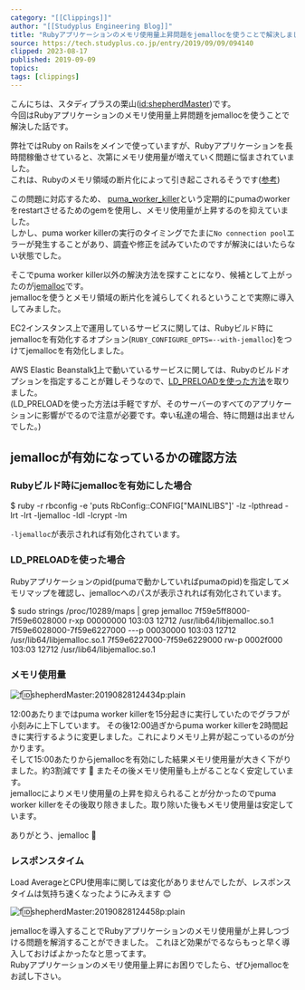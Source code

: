 ```yaml
---
category: "[[Clippings]]"
author: "[[Studyplus Engineering Blog]]"
title: "Rubyアプリケーションのメモリ使用量上昇問題をjemallocを使うことで解決しました - Studyplus Engineering Blog"
source: https://tech.studyplus.co.jp/entry/2019/09/09/094140
clipped: 2023-08-17
published: 2019-09-09
topics: 
tags: [clippings]
---
```


こんにちは、スタディプラスの栗山([id:shepherdMaster](http://blog.hatena.ne.jp/shepherdMaster/))です。  
今回はRubyアプリケーションのメモリ使用量上昇問題をjemallocを使うことで解決した話です。

弊社ではRuby on Railsをメインで使っていますが、Rubyアプリケーションを長時間稼働させていると、次第にメモリ使用量が増えていく問題に悩まされていました。  
これは、Rubyのメモリ領域の断片化によって引き起こされるそうです([参考](https://techracho.bpsinc.jp/hachi8833/2017_12_28/50109))

この問題に対応するため、 [puma\_worker\_killer](https://github.com/schneems/puma_worker_killer)という定期的にpumaのworkerをrestartさせるためのgemを使用し、メモリ使用量が上昇するのを抑えていました。  
しかし、puma worker killerの実行のタイミングでたまに`No connection pool`エラーが発生することがあり、調査や修正を試みていたのですが解決にはいたらない状態でした。

そこでpuma worker killer以外の解決方法を探すことになり、候補として上がったのが[jemalloc](http://jemalloc.net/)です。  
jemallocを使うとメモリ領域の断片化を減らしてくれるということで実際に導入してみました。

EC2インスタンス上で運用しているサービスに関しては、Rubyビルド時にjemallocを有効化するオプション(`RUBY_CONFIGURE_OPTS=--with-jemalloc`)をつけてjemallocを有効化しました。

AWS Elastic Beanstalk[1](#fn:1)上で動いているサービスに関しては、Rubyのビルドオプションを指定することが難しそうなので、[LD\_PRELOADを使った方法](https://github.com/jemalloc/jemalloc/wiki/Getting-Started)を取りました。  
(LD\_PRELOADを使った方法は手軽ですが、そのサーバーのすべてのアプリケーションに影響がでるので注意が必要です。幸い私達の場合、特に問題は出ませんでした。)

## jemallocが有効になっているかの確認方法

### Rubyビルド時にjemallocを有効にした場合

$ ruby -r rbconfig -e 'puts RbConfig::CONFIG\["MAINLIBS"\]'
-lz -lpthread -lrt -lrt -ljemalloc -ldl -lcrypt -lm

`-ljemalloc`が表示されれば有効化されています。

### LD\_PRELOADを使った場合

Rubyアプリケーションのpid(pumaで動かしていればpumaのpid)を指定してメモリマップを確認し、jemallocへのパスが表示されれば有効化されています。

$ sudo strings /proc/10289/maps  | grep jemalloc
7f59e5ff8000-7f59e6028000 r-xp 00000000 103:03 12712                     /usr/lib64/libjemalloc.so.1
7f59e6028000-7f59e6227000 ---p 00030000 103:03 12712                     /usr/lib64/libjemalloc.so.1
7f59e6227000-7f59e6229000 rw-p 0002f000 103:03 12712                     /usr/lib64/libjemalloc.so.1

### メモリ使用量

![f:id:shepherdMaster:20190828124434p:plain](https://cdn-ak.f.st-hatena.com/images/fotolife/s/shepherdMaster/20190828/20190828124434.png "f:id:shepherdMaster:20190828124434p:plain")

12:00あたりまではpuma worker killerを15分起きに実行していたのでグラフが小刻みに上下しています。 その後12:00過ぎからpuma worker killerを2時間起きに実行するように変更しました。これによりメモリ上昇が起こっているのが分かります。  
そして15:00あたりからjemallocを有効にした結果メモリ使用量が大きく下がりました。約3割減です 🎉 またその後メモリ使用量も上がることなく安定しています。  
jemallocによりメモリ使用量の上昇を抑えられることが分かったのでpuma worker killerをその後取り除きました。取り除いた後もメモリ使用量は安定しています。

ありがとう、jemalloc 🙏

### レスポンスタイム

Load AverageとCPU使用率に関しては変化がありませんでしたが、レスポンスタイムは気持ち速くなったようにみえます 😊

![f:id:shepherdMaster:20190828124458p:plain](https://cdn-ak.f.st-hatena.com/images/fotolife/s/shepherdMaster/20190828/20190828124458.png "f:id:shepherdMaster:20190828124458p:plain")

jemallocを導入することでRubyアプリケーションのメモリ使用量が上昇しつづける問題を解消することができました。 これほど効果がでるならもっと早く導入しておけばよかったなと思ってます。  
Rubyアプリケーションのメモリ使用量上昇にお困りでしたら、ぜひjemallocをお試し下さい。